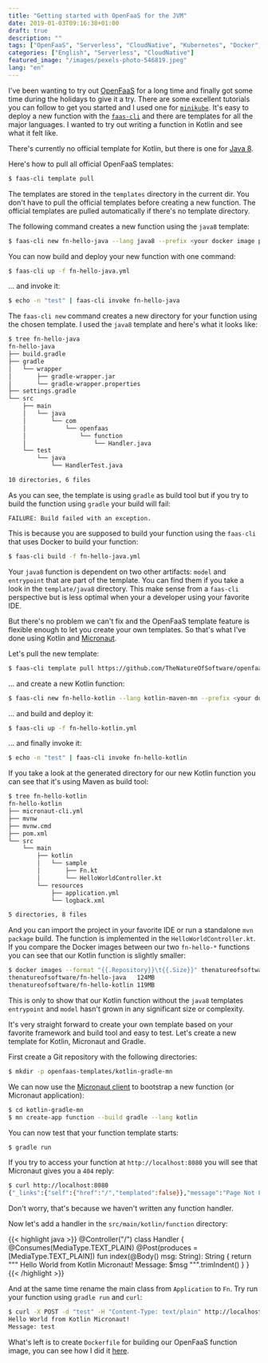 ```yaml
---
title: "Getting started with OpenFaaS for the JVM"
date: 2019-01-03T09:16:38+01:00
draft: true
description: ""
tags: ["OpenFaaS", "Serverless", "CloudNative", "Kubernetes", "Docker", "Kotlin", "Java", "Micronaut"]
categories: ["English", "Serverless", "CloudNative"]
featured_image: "/images/pexels-photo-546819.jpeg"
lang: "en"
---
```


I've been wanting to try out [OpenFaaS](httos://openfaas.com) for a long time and finally got some time during the holidays to give it a try. There are some excellent tutorials you can follow to get you started and I used one for [`minikube`](https://medium.com/devopslinks/getting-started-with-openfaas-on-minikube-634502c7acdf). It's easy to deploy a new function with the [`faas-cli`](https://docs.openfaas.com/cli/install/) and there are templates for all the major languages. I wanted to try out writing a function in Kotlin and see what it felt like.

There's currently no official template for Kotlin, but there is one for [Java 8](https://github.com/openfaas/templates/tree/master/template/java8).

Here's how to pull all official OpenFaaS templates:

```bash
$ faas-cli template pull
```
The templates are stored in the `templates` directory in the current dir. You don't have to pull the official templates before creating a new function. The official templates are pulled automatically if there's no template directory.

The following command creates a new function using the `java8` template:

```bash
$ faas-cli new fn-hello-java --lang java8 --prefix <your docker image prefix>
```

You can now build and deploy your new function with one command:

```bash
$ faas-cli up -f fn-hello-java.yml
```
... and invoke it:

```bash
$ echo -n "test" | faas-cli invoke fn-hello-java
```

The `faas-cli new` command creates a new directory for your function using the chosen template. I used the `java8` template and here's what it looks like:

```bash
$ tree fn-hello-java
fn-hello-java
├── build.gradle
├── gradle
│   └── wrapper
│       ├── gradle-wrapper.jar
│       └── gradle-wrapper.properties
├── settings.gradle
└── src
    ├── main
    │   └── java
    │       └── com
    │           └── openfaas
    │               └── function
    │                   └── Handler.java
    └── test
        └── java
            └── HandlerTest.java

10 directories, 6 files
```

As you can see, the template is using `gradle` as build tool but if you try to build the function using `gradle` your build will fail:

```
FAILURE: Build failed with an exception.
```

This is because you are supposed to build your function using the `faas-cli` that uses Docker to build your function:

```bash
$ faas-cli build -f fn-hello-java.yml
```

Your `java8` function is dependent on two other artifacts: `model` and `entrypoint` that are part of the template.
You can find them if you take a look in the `template/java8` directory. This make sense from a `faas-cli` perspective but is less optimal when your a developer using your favorite IDE.

But there's no problem we can't fix and the OpenFaaS template feature is flexible enough to let you create your own templates. So that's what I've done using Kotlin and [Micronaut](https://micronaut.io).

Let's pull the new template:

```bash
$ faas-cli template pull https://github.com/TheNatureOfSoftware/openfaas-templates
```

... and create a new Kotlin function:

```bash
$ faas-cli new fn-hello-kotlin --lang kotlin-maven-mn --prefix <your docker image prefix>
```

... and build and deploy it:

```bash
$ faas-cli up -f fn-hello-kotlin.yml
```

... and finally invoke it:

```bash
$ echo -n "test" | faas-cli invoke fn-hello-kotlin
```

If you take a look at the generated directory for our new Kotlin function you can see that it's using Maven as build tool:

```bash
$ tree fn-hello-kotlin
fn-hello-kotlin
├── micronaut-cli.yml
├── mvnw
├── mvnw.cmd
├── pom.xml
└── src
    └── main
        ├── kotlin
        │   └── sample
        │       ├── Fn.kt
        │       └── HelloWorldController.kt
        └── resources
            ├── application.yml
            └── logback.xml

5 directories, 8 files
```

And you can import the project in your favorite IDE or run a standalone `mvn package` build.
The function is implemented in the `HelloWorldController.kt`. If you compare the Docker images between our two `fn-hello-*`
functions you can see that our Kotlin function is slightly smaller:

```bash
$ docker images --format "{{.Repository}}\t{{.Size}}" thenatureofsoftware/fn-hello-*
thenatureofsoftware/fn-hello-java	124MB
thenatureofsoftware/fn-hello-kotlin	119MB
```

This is only to show that our Kotlin function without the `java8` templates `entrypoint` and `model` hasn't grown in any significant size or complexity.

It's very straight forward to create your own template based on your favorite framework and build tool and easy to test. Let's create a new template for Kotlin, Micronaut and Gradle.

First create a Git repository with the following directories:

```bash
$ mkdir -p openfaas-templates/kotlin-gradle-mn
```

We can now use the [Micronaut client](https://docs.micronaut.io/latest/guide/index.html#buildCLI) to bootstrap a new function (or Micronaut application):

```bash
$ cd kotlin-gradle-mn
$ mn create-app function --build gradle --lang kotlin
```

You can now test that your function template starts:

```bash
$ gradle run
```

If you try to access your function at `http://localhost:8080` you will see that Micronaut gives you a `404` reply:

```bash
$ curl http://localhost:8080
{"_links":{"self":{"href":"/","templated":false}},"message":"Page Not Found"}
```

Don't worry, that's because we haven't written any function handler.

Now let's add a handler in the `src/main/kotlin/function` directory:

{{< highlight java >}}
@Controller("/")
class Handler {
  @Consumes(MediaType.TEXT_PLAIN)
  @Post(produces = [MediaType.TEXT_PLAIN])
  fun index(@Body() msg: String): String {
    return """
      Hello World from Kotlin Micronaut!
      Message: $msg
      """.trimIndent()
  }
}
{{< /highlight >}}

And at the same time rename the main class from `Application` to `Fn`. Try run your function using `gradle run` and `curl`:
```bash
$ curl -X POST -d "test" -H "Content-Type: text/plain" http://localhost:8080
Hello World from Kotlin Micronaut!
Message: test
```

What's left is to create `Dockerfile` for building our OpenFaaS function image, you can see how I did it [here](https://github.com/TheNatureOfSoftware/openfaas-templates/blob/master/template/kotlin-gradle-mn/Dockerfile).

